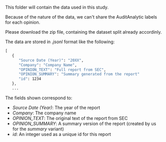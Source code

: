 This folder will contain the data used in this study.

Because of the nature of the data, we can't share the AuditAnalytic labels for each opinion.

Please download the zip file, containing the dataset split already accordinly.

The data are stored in *.jsonl* format like the following: 

```cmd
[
   {
      "Source Date (Year)": "20XX",
      "Company": "Company Name",
      "OPINION_TEXT": "Full report from SEC",
      "OPINION_SUMMARY": "Summary generated from the report"
      "id": 1234
   },
   ...

```

The fields shown correspond to:

- *Source Date (Year)*: The year of the report
- *Company*: The company name
- *OPINION_TEXT*: The original text of the report from SEC
- *OPINION_SUMMARY*: A summary version of the report (created by us for the *summary* variant)
- *id*: An integer used as a unique id for this report